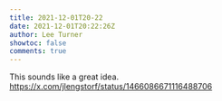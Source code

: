 ```yaml
---
title: 2021-12-01T20-22
date: 2021-12-01T20:22:26Z
author: Lee Turner
showtoc: false
comments: true
---
```


This sounds like a great idea. https://x.com/jlengstorf/status/1466086671116488706

